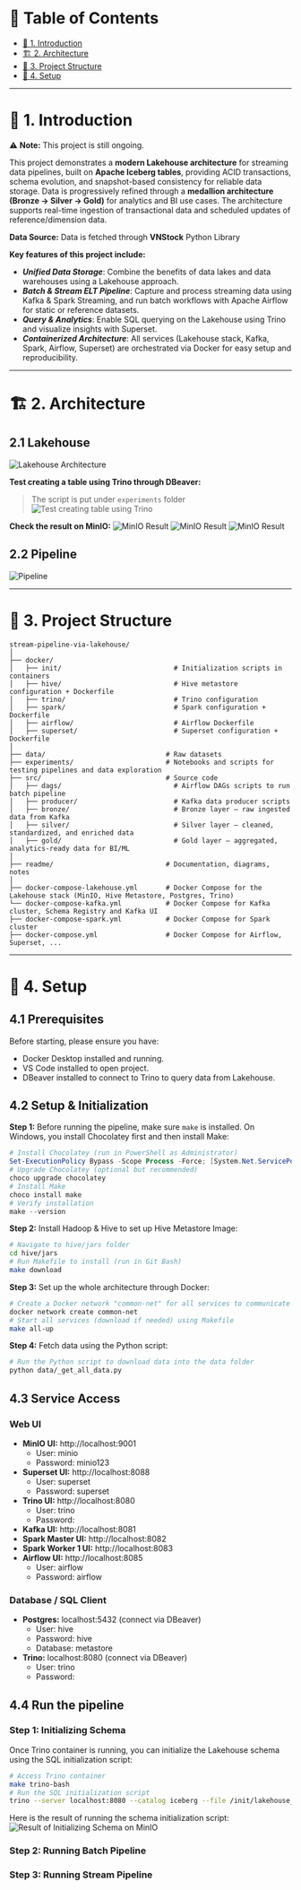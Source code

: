 # 📑 Table of Contents

- [📌 1. Introduction](#-1-introduction)
- [🏗 2. Architecture](#-2-architecture)
- [📂 3. Project Structure](#-3-project-structure)
- [🚀 4. Setup](#-4-setup)

---

# 📌 1. Introduction

⚠️ **Note:** This project is still ongoing.

This project demonstrates a **modern Lakehouse architecture** for streaming data pipelines, built on **Apache Iceberg tables**, providing ACID transactions, schema evolution, and snapshot-based consistency for reliable data storage. Data is progressively refined through a **medallion architecture (Bronze → Silver → Gold)** for analytics and BI use cases. The architecture supports real-time ingestion of transactional data and scheduled updates of reference/dimension data.

**Data Source:** Data is fetched through **VNStock** Python Library

**Key features of this project include:**

- **_Unified Data Storage_**: Combine the benefits of data lakes and data warehouses using a Lakehouse approach.
- **_Batch & Stream ELT Pipeline_**: Capture and process streaming data using Kafka & Spark Streaming, and run batch workflows with Apache Airflow for static or reference datasets.
- **_Query & Analytics_**: Enable SQL querying on the Lakehouse using Trino and visualize insights with Superset.
- **_Containerized Architecture_**: All services (Lakehouse stack, Kafka, Spark, Airflow, Superset) are orchestrated via Docker for easy setup and reproducibility.

---

# 🏗 2. Architecture

## 2.1 Lakehouse

![Lakehouse Architecture](readme/lakehouse.png)

**Test creating a table using Trino through DBeaver:**

> The script is put under `experiments` folder
> ![Test creating table using Trino](readme/trino-iceberg-example.png)

**Check the result on MinIO:**
![MinIO Result](readme/iceberg-table-example-1.png)
![MinIO Result](readme/iceberg-table-example-2.png)
![MinIO Result](readme/iceberg-table-example-3.png)

## 2.2 Pipeline

![Pipeline](readme/pipeline.png)

---

# 📂 3. Project Structure

```text
stream-pipeline-via-lakehouse/
│
├── docker/
│   ├── init/                            # Initialization scripts in containers
│   ├── hive/                            # Hive metastore configuration + Dockerfile
│   ├── trino/                           # Trino configuration
│   ├── spark/                           # Spark configuration + Dockerfile
│   ├── airflow/                         # Airflow Dockerfile
│   ├── superset/                        # Superset configuration + Dockerfile
│
├── data/                              # Raw datasets
├── experiments/                       # Notebooks and scripts for testing pipelines and data exploration
├── src/                               # Source code
│   ├── dags/                            # Airflow DAGs scripts to run batch pipeline
│   ├── producer/                        # Kafka data producer scripts
│   ├── bronze/                          # Bronze layer – raw ingested data from Kafka
│   ├── silver/                          # Silver layer – cleaned, standardized, and enriched data
│   ├── gold/                            # Gold layer – aggregated, analytics-ready data for BI/ML
│
├── readme/                            # Documentation, diagrams, notes
│
├── docker-compose-lakehouse.yml       # Docker Compose for the Lakehouse stack (MinIO, Hive Metastore, Postgres, Trino)
└── docker-compose-kafka.yml           # Docker Compose for Kafka cluster, Schema Registry and Kafka UI
├── docker-compose-spark.yml           # Docker Compose for Spark cluster
├── docker-compose.yml                 # Docker Compose for Airflow, Superset, ...
```

---

# 🚀 4. Setup

## 4.1 Prerequisites

Before starting, please ensure you have:

- Docker Desktop installed and running.
- VS Code installed to open project.
- DBeaver installed to connect to Trino to query data from Lakehouse.

## 4.2 Setup & Initialization

**Step 1:** Before running the pipeline, make sure `make` is installed. On Windows, you install Chocolatey first and then install Make:

```powershell
# Install Chocolatey (run in PowerShell as Administrator)
Set-ExecutionPolicy Bypass -Scope Process -Force; [System.Net.ServicePointManager]::SecurityProtocol = [System.Net.ServicePointManager]::SecurityProtocol -bor 3072; iex ((New-Object System.Net.WebClient).DownloadString('https://community.chocolatey.org/install.ps1'))
# Upgrade Chocolatey (optional but recommended)
choco upgrade chocolatey
# Install Make
choco install make
# Verify installation
make --version
```

**Step 2:** Install Hadoop & Hive to set up Hive Metastore Image:

```bash
# Navigate to hive/jars folder
cd hive/jars
# Run Makefile to install (run in Git Bash)
make download
```

**Step 3:** Set up the whole architecture through Docker:

```bash
# Create a Docker network "common-net" for all services to communicate with each other
docker network create common-net
# Start all services (download if needed) using Makefile
make all-up
```

**Step 4:** Fetch data using the Python script:

```bash
# Run the Python script to download data into the data folder
python data/_get_all_data.py
```

## 4.3 Service Access

### Web UI

- **MinIO UI:** http://localhost:9001
  - User: minio
  - Password: minio123
- **Superset UI:** http://localhost:8088
  - User: superset
  - Password: superset
- **Trino UI:** http://localhost:8080
  - User: trino
  - Password:
- **Kafka UI:** http://localhost:8081
- **Spark Master UI:** http://localhost:8082
- **Spark Worker 1 UI:** http://localhost:8083
- **Airflow UI:** http://localhost:8085
  - User: airflow
  - Password: airflow

### Database / SQL Client

- **Postgres:** localhost:5432 (connect via DBeaver)
  - User: hive
  - Password: hive
  - Database: metastore
- **Trino:** localhost:8080 (connect via DBeaver)
  - User: trino
  - Password:

## 4.4 Run the pipeline

### Step 1: Initializing Schema

Once Trino container is running, you can initialize the Lakehouse schema using the SQL initialization script:

```bash
# Access Trino container
make trino-bash
# Run the SQL initialization script
trino --server localhost:8080 --catalog iceberg --file /init/lakehouse_init.sql
```

Here is the result of running the schema initialization script:
![Result of Initializing Schema on MinIO](readme/lakehouse-init.png)

### Step 2: Running Batch Pipeline

### Step 3: Running Stream Pipeline
